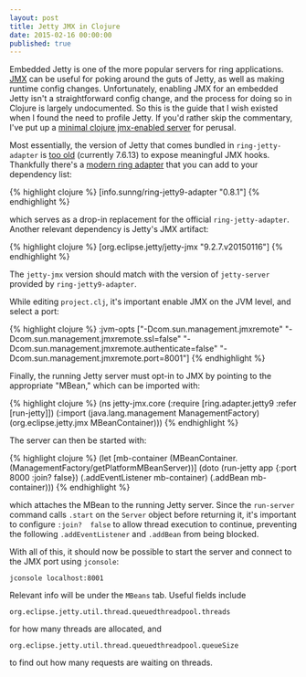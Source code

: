 ```yaml
---
layout: post
title: Jetty JMX in Clojure
date: 2015-02-16 00:00:00
published: true
---
```


Embedded Jetty is one of the more popular servers for ring
applications.  [JMX][1] can be useful for poking around the guts of
Jetty, as well as making runtime config changes. Unfortunately,
enabling JMX for an embedded Jetty isn't a straightforward config
change, and the process for doing so in Clojure is largely
undocumented. So this is the guide that I wish existed when I found
the need to profile Jetty. If you'd rather skip the commentary, I've
put up a [minimal clojure jmx-enabled server][2] for perusal.

Most essentially, the version of Jetty that comes bundled in
`ring-jetty-adapter` is [too old][3] (currently 7.6.13) to expose
meaningful JMX hooks. Thankfully there's a [modern ring adapter][4]
that you can add to your dependency list:

{% highlight clojure %}
[info.sunng/ring-jetty9-adapter "0.8.1"]
{% endhighlight %}

which serves as a drop-in replacement for the official
`ring-jetty-adapter`. Another relevant dependency is Jetty's JMX
artifact:

{% highlight clojure %}
[org.eclipse.jetty/jetty-jmx "9.2.7.v20150116"]
{% endhighlight %}

The `jetty-jmx` version should match with the version of
`jetty-server` provided by `ring-jetty9-adapter`.

While editing `project.clj`, it's important enable JMX on the JVM
level, and select a port:

{% highlight clojure %}
:jvm-opts ["-Dcom.sun.management.jmxremote"
           "-Dcom.sun.management.jmxremote.ssl=false"
           "-Dcom.sun.management.jmxremote.authenticate=false"
           "-Dcom.sun.management.jmxremote.port=8001"]
{% endhighlight %}

Finally, the running Jetty server must opt-in to JMX by pointing to
the appropriate "MBean," which can be imported with:

{% highlight clojure %}
(ns jetty-jmx.core
  (:require [ring.adapter.jetty9 :refer [run-jetty]])
  (:import (java.lang.management ManagementFactory)
           (org.eclipse.jetty.jmx MBeanContainer)))
{% endhighlight %}

The server can then be started with:

{% highlight clojure %}
(let [mb-container (MBeanContainer. (ManagementFactory/getPlatformMBeanServer))]
    (doto (run-jetty app {:port 8000
                          :join? false})
      (.addEventListener mb-container)
      (.addBean mb-container)))
{% endhighlight %}

which attaches the MBean to the running Jetty server. Since the
`run-server` command calls `.start` on the `Server` object before
returning it, it's important to configure `:join?  false` to allow
thread execution to continue, preventing the following
`.addEventListener` and `.addBean` from being blocked.

With all of this, it should now be possible to start the server and
connect to the JMX port using `jconsole`:

    jconsole localhost:8001

Relevant info will be under the `MBeans` tab. Useful fields include

    org.eclipse.jetty.util.thread.queuedthreadpool.threads

for how many threads are allocated, and

    org.eclipse.jetty.util.thread.queuedthreadpool.queueSize

to find out how many requests are waiting on threads.

[1]: https://en.wikipedia.org/wiki/Java_Management_Extensions
[2]: https://github.com/malloc47/jetty-jmx
[3]: https://github.com/ring-clojure/ring/blob/master/ring-jetty-adapter/project.clj#L9
[4]: https://github.com/sunng87/ring-jetty9-adapter
